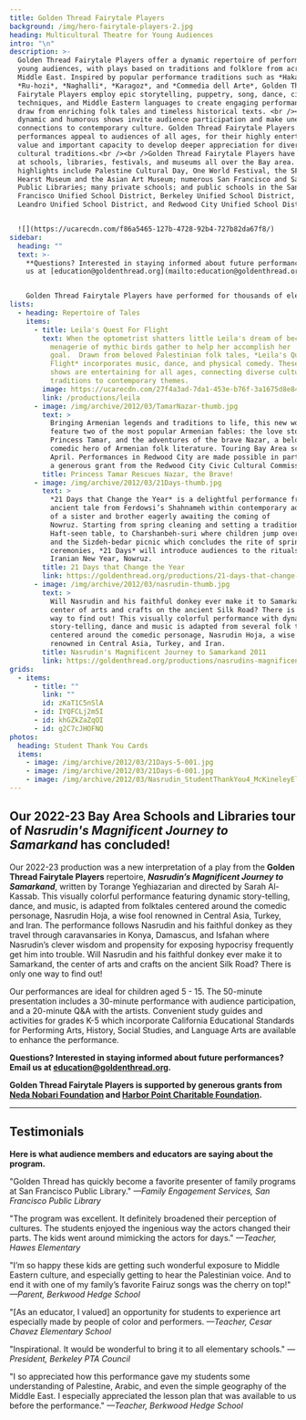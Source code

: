 ```yaml
---
title: Golden Thread Fairytale Players
background: /img/hero-fairytale-players-2.jpg
heading: Multicultural Theatre for Young Audiences
intro: "\n"
description: >-
  Golden Thread Fairytale Players offer a dynamic repertoire of performances for
  young audiences, with plays based on traditions and folklore from across the
  Middle East. Inspired by popular performance traditions such as *Hakawati*,
  *Ru-hozi*, *Naghalli*, *Karagoz*, and *Commedia dell Arte*, Golden Thread
  Fairytale Players employ epic storytelling, puppetry, song, dance, circus arts
  techniques, and Middle Eastern languages to create engaging performances that
  draw from enriching folk tales and timeless historical texts. <br /><br />Our
  dynamic and humorous shows invite audience participation and make unexpected
  connections to contemporary culture. Golden Thread Fairytale Players
  performances appeal to audiences of all ages, for their highly entertaining
  value and important capacity to develop deeper appreciation for diverse
  cultural traditions.<br /><br />Golden Thread Fairytale Players have performed
  at schools, libraries, festivals, and museums all over the Bay area. A few
  highlights include Palestine Cultural Day, One World Festival, the SFMOMA, the
  Hearst Museum and the Asian Art Museum; numerous San Francisco and San Mateo
  Public Libraries; many private schools; and public schools in the San
  Francisco Unified School District, Berkeley Unified School District, San
  Leandro Unified School District, and Redwood City Unified School District.


  ![](https://ucarecdn.com/f86a5465-127b-4728-92b4-727b82da67f8/)
sidebar:
  heading: ""
  text: >-
    **Questions? Interested in staying informed about future performances? Email
    us at [education@goldenthread.org](mailto:education@goldenthread.org).** 


    Golden Thread Fairytale Players have performed for thousands of elementary students at schools aross the Bay Area, including John Muir Elementary, KZV Armenian School, Berkwood Hedge Elementary, Cesar Chavez Elementary, Tenderloin Elementary, Synergy Elementary, New School, Orion Alternative Elementary, Redding Elementary, Thousand Oaks Elementary, Palomares Elementary, Daniel Webster Elementary (SF), Sylvia Mendez School, Emerson Elementary, Daniel Webster Elementary (Daly City), Dolores Huerta Elementary, Guadalupe Elementary, Buena Vista Horace Mann, Clarendon Alternative Elementary, George Peabody Elementary, Chinese Immersion School, Bryant Elementary School, Live Oak Elementary School, and more!
lists:
  - heading: Repertoire of Tales
    items:
      - title: Leila's Quest For Flight
        text: When the optometrist shatters little Leila's dream of becoming a pilot, a
          menagerie of mythic birds gather to help her accomplish her
          goal.  Drawn from beloved Palestinian folk tales, *Leila's Quest for
          Flight* incorporates music, dance, and physical comedy. These dynamic
          shows are entertaining for all ages, connecting diverse cultural
          traditions to contemporary themes.
        image: https://ucarecdn.com/27f4a3ad-7da1-453e-b76f-3a1675d8e842/
        link: /productions/leila
      - image: /img/archive/2012/03/TamarNazar-thumb.jpg
        text: >
          Bringing Armenian legends and traditions to life, this new work will
          feature two of the most popular Armenian fables: the love story of
          Princess Tamar, and the adventures of the brave Nazar, a beloved
          comedic hero of Armenian folk literature. Touring Bay Area schools in
          April. Performances in Redwood City are made possible in part through
          a generous grant from the Redwood City Civic Cultural Commission.
        title: Princess Tamar Rescues Nazar, the Brave!
      - image: /img/archive/2012/03/21Days-thumb.jpg
        text: >
          *21 Days that Change the Year* is a delightful performance frames an
          ancient tale from Ferdowsi’s Shahnameh within contemporary adventures
          of a sister and brother eagerly awaiting the coming of
          Nowruz. Starting from spring cleaning and setting a traditional
          Haft-seen table, to Charshanbeh-suri where children jump over fire,
          and the Sizdeh-bedar picnic which concludes the rite of spring
          ceremonies, *21 Days* will introduce audiences to the rituals of the
          Iranian New Year, Nowruz. 
        title: 21 Days that Change the Year
        link: https://goldenthread.org/productions/21-days-that-change-the-year/
      - image: /img/archive/2012/03/nasrudin-thumb.jpg
        text: >
          Will Nasrudin and his faithful donkey ever make it to Samarkand, the
          center of arts and crafts on the ancient Silk Road? There is only one
          way to find out! This visually colorful performance with dynamic
          story-telling, dance and music is adapted from several folk tales
          centered around the comedic personage, Nasrudin Hoja, a wise fool
          renowned in Central Asia, Turkey, and Iran.
        title: Nasrudin's Magnificent Journey to Samarkand 2011
        link: https://goldenthread.org/productions/nasrudins-magnificent-journey-to-samarkand/
grids:
  - items:
      - title: ""
        link: ""
        id: zKaT1C5nSlA
      - id: IYQFCLj2m5I
      - id: khGZkZaZqOI
      - id: g2C7cJHOFNQ
photos:
  heading: Student Thank You Cards
  items:
    - image: /img/archive/2012/03/21Days-5-001.jpg
    - image: /img/archive/2012/03/21Days-6-001.jpg
    - image: /img/archive/2012/03/Nasrudin_StudentThankYou4_McKineleyElem.jpg
---
```

## Our 2022-23 Bay Area Schools and Libraries tour of *Nasrudin's Magnificent Journey to Samarkand* has concluded!

Our 2022-23 production was a new interpretation of a play from the **Golden Thread Fairytale Players** repertoire, ***Nasrudin’s Magnificent Journey to Samarkand***, written by Torange Yeghiazarian and directed by Sarah Al-Kassab. This visually colorful performance featuring dynamic story-telling, dance, and music, is adapted from folktales centered around the comedic personage, Nasrudin Hoja, a wise fool renowned in Central Asia, Turkey, and Iran. The performance follows Nasrudin and his faithful donkey as they travel through caravansaries in Konya, Damascus, and Isfahan where Nasrudin’s clever wisdom and propensity for exposing hypocrisy frequently get him into trouble. Will Nasrudin and his faithful donkey ever make it to Samarkand, the center of arts and crafts on the ancient Silk Road? There is only one way to find out! 

Our performances are ideal for children aged 5 - 15. The 50-minute presentation includes a 30-minute performance with audience participation, and a 20-minute Q&A with the artists. Convenient study guides and activities for grades K-5 which incorporate California Educational Standards for Performing Arts, History, Social Studies, and Language Arts are available to enhance the performance.

**Questions? Interested in staying informed about future performances? Email us at [education@goldenthread.org](mailto:education@goldenthread.org).** 

**Golden Thread Fairytale Players is supported by generous grants from [Neda Nobari Foundation](http://nnf.foundation/) and [Harbor Point Charitable Foundation](https://www.hpcfgiving.org/).**

- - -

## **Testimonials**

**Here is what audience members and educators are saying about the program.**

"Golden Thread has quickly become a favorite presenter of family programs at San Francisco Public Library."  *—Family Engagement Services, San Francisco Public Library*

"The program was excellent. It definitely broadened their perception of cultures. The students enjoyed the ingenious way the actors changed their parts. The kids went around mimicking the actors for days." *—Teacher, Hawes Elementary*

"I’m so happy these kids are getting such wonderful exposure to Middle Eastern culture, and especially getting to hear the Palestinian voice. And to end it with one of my family’s favorite Fairuz songs was the cherry on top!" *—Parent, Berkwood Hedge School*

"\[As an educator, I valued] an opportunity for students to experience art especially made by people of color and performers. *—Teacher, Cesar Chavez Elementary School*

"Inspirational. It would be wonderful to bring it to all elementary schools." *—President, Berkeley PTA Council*

"I so appreciated how this performance gave my students some understanding of Palestine, Arabic, and even the simple geography of the Middle East. I especially appreciated the lesson plan that was available to us before the performance." *—Teacher, Berkwood Hedge School*